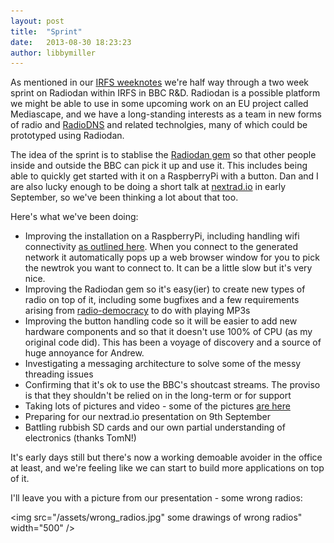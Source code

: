 ```yaml
---
layout: post
title:  "Sprint"
date:   2013-08-30 18:23:23
author: libbymiller
---
```


As mentioned in our [IRFS 
weeknotes](http://www.bbc.co.uk/rd/blog/2013/08/irfs-weeknotes-155) 
we're half way through a two week sprint on Radiodan within IRFS in BBC 
R&D. Radiodan is a possible platform we might be able to use in some 
upcoming work on an EU project called Mediascape, and we have 
a long-standing interests as a team in new forms of radio and 
[RadioDNS](http://radiodns.org) and related technolgies, many of which 
could be prototyped using Radiodan.

The idea of the sprint is to stablise the [Radiodan 
gem](https://github.com/pixelblend/radiodan) so that other people inside 
and outside the BBC can pick it up and use it. This includes being able 
to quickly get started with it on a RaspberryPi with a button. Dan and I 
are also lucky enough to be doing a short talk at 
[nextrad.io](http://nextrad.io) in early September, so we've been 
thinking a lot about that too.

Here's what we've been doing:

* Improving the installation on a RaspberryPi, including handling wifi connectivity [as outlined here](https://radiodan.github.io/2013/08/07/networking.html). When you connect to the generated network it automatically pops up a web browser window for you to pick the newtrok you want to connect to. It can be a little slow but it's very nice.
* Improving the Radiodan gem so it's easy(ier) to create new types of radio on top of it, including some bugfixes and a few requirements arising from [radio-democracy](https://github.com/libbymiller/radio-democracy) to do with playing MP3s
* Improving the button handling code so it will be easier to add new hardware components and so that it doesn't use 100% of CPU (as my original code did). This has been a voyage of discovery and a source of huge annoyance for Andrew.
* Investigating a messaging architecture to solve some of the messy threading issues
* Confirming that it's ok to use the BBC's shoutcast streams. The proviso is that they shouldn't be relied on in the long-term or for support 
* Taking lots of pictures and video - some of the pictures [are here](http://www.flickr.com/photos/nicecupoftea/sets/72157635298583038/)
* Preparing for our nextrad.io presentation on 9th September
* Battling rubbish SD cards and our own partial understanding of electronics (thanks TomN!)

It's early days still but there's now a working demoable avoider in the 
office at least, and we're feeling like we can start to build more 
applications on top of it.

I'll leave you with a picture from our presentation - some wrong radios:

<img src="/assets/wrong_radios.jpg" some drawings of wrong radios" width="500" />
